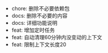 + chore: 删除不必要依赖包
+ docs: 删除不必要的内容
+ docs: 详细功能说明
+ feat: 增加定时任务
+ feat: 自动清理60分钟内没变动的上下文
+ feat: 限制上下文长度20
